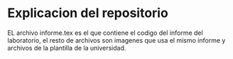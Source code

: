 # Explicacion del repositorio

EL archivo informe.tex es el que contiene el codigo del informe del laboratorio, el resto de archivos son imagenes que usa el mismo informe y archivos de la plantilla de la universidad.
